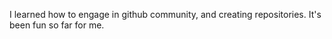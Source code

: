 I learned how to engage in github community, and creating repositories. It's been fun so far for me.
